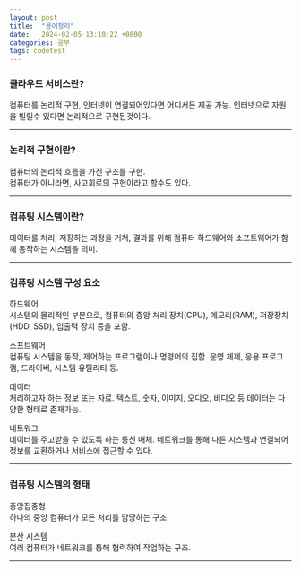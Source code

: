 ```yaml
---
layout: post
title:  "용어정리"
date:   2024-02-05 13:10:22 +0800
categories: 공부
tags: codetest
---
```


<H3>클라우드 서비스란?</H3>
컴퓨터를 논리적 구현, 인터넷이 연결되어있다면 어디서든 제공 가능.
인터넷으로 자원을 빌릴수 있다면 논리적으로 구현된것이다.

___

<H3>논리적 구현이란?</H3>
컴퓨터의 논리적 흐름을 가진 구조를 구현.
<BR>
컴퓨터가 아니라면, 사고회로의 구현이라고 할수도 있다.

___

<H3>컴퓨팅 시스템이란?</H3>
데이터를 처리, 저장하는 과정을 거쳐, 결과를 위해 컴퓨터 하드웨어와 소프트웨어가 함께 동작하는 시스템을 의미. 

___

<H3>컴퓨팅 시스템 구성 요소</H3>

하드웨어
<br>
시스템의 물리적인 부분으로, 컴퓨터의 중앙 처리 장치(CPU), 메모리(RAM), 저장장치(HDD, SSD), 입출력 장치 등을 포함.

소프트웨어
<br>
컴퓨팅 시스템을 동작, 제어하는 프로그램이나 명령어의 집합. 
운영 체제, 응용 프로그램, 드라이버, 시스템 유틸리티 등.

데이터
<br>
처리하고자 하는 정보 또는 자료. 
텍스트, 숫자, 이미지, 오디오, 비디오 등 데이터는 다양한 형태로 존재가능. 

네트워크
<br>
데이터를 주고받을 수 있도록 하는 통신 매체. 
네트워크를 통해 다른 시스템과 연결되어 정보를 교환하거나 서비스에 접근할 수 있다.

___

<H3>컴퓨팅 시스템의 형태</H3>

중앙집중형
<br>
하나의 중앙 컴퓨터가 모든 처리를 담당하는 구조.


분산 시스템
<br>
여러 컴퓨터가 네트워크를 통해 협력하여 작업하는 구조.

___